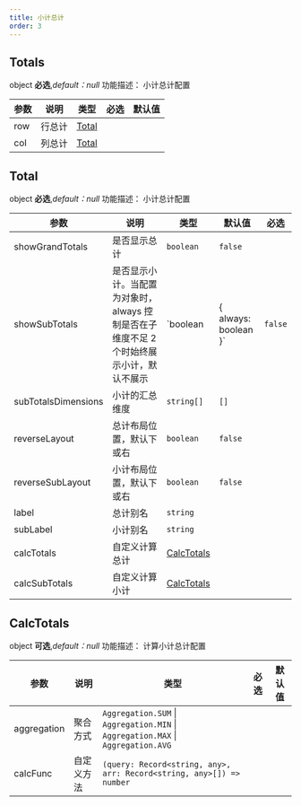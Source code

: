 ```yaml
---
title: 小计总计
order: 3
---
```


## Totals

object **必选**,_default：null_ 功能描述： 小计总计配置

| 参数 | 说明   | 类型                                          | 必选  | 默认值 |
| ---- | ------ | --------------------------------------------- | ---- | ------ |
| row  | 行总计 | [Total](/docs/api/general/S2Options#total) |       |    |
| col  | 列总计 | [Total](/docs/api/general/S2Options#total) |       |    |

## Total

object **必选**,_default：null_ 功能描述： 小计总计配置

| 参数                | 说明                     | 类型         | 默认值  | 必选  |
| ------------------- | ------------------------ | ------------ | ------- | ---- |
| showGrandTotals     | 是否显示总计             | `boolean`    | `false` |      |
| showSubTotals       | 是否显示小计。当配置为对象时，always 控制是否在子维度不足 2 个时始终展示小计，默认不展示             | `boolean | { always: boolean }`    | `false` |   ✓   |
| subTotalsDimensions | 小计的汇总维度           | `string[]`   | `[]`    |      |
| reverseLayout       | 总计布局位置，默认下或右 | `boolean`    | `false` |      |
| reverseSubLayout    | 小计布局位置，默认下或右 | `boolean`    | `false` |      |
| label               | 总计别名                 | `string`     |         |       |
| subLabel            | 小计别名                 | `string`     |         |       |
| calcTotals          | 自定义计算总计                 | [CalcTotals](#calctotals) |         |       |
| calcSubTotals       | 自定义计算小计                 | [CalcTotals](#calctotals) |         |       |

## CalcTotals

object **可选**,_default：null_ 功能描述： 计算小计总计配置

| 参数        | 说明       | 类型                                                                 | 必选  | 默认值 |
| ----------- | ---------- | -------------------------------------------------------------------- | --- | ------ |
| aggregation | 聚合方式   | `Aggregation.SUM` \| `Aggregation.MIN` \| `Aggregation.MAX` \| `Aggregation.AVG`                                                                |       |        |
| calcFunc    | 自定义方法 | `(query: Record<string, any>, arr: Record<string, any>[]) => number` |       |        |
